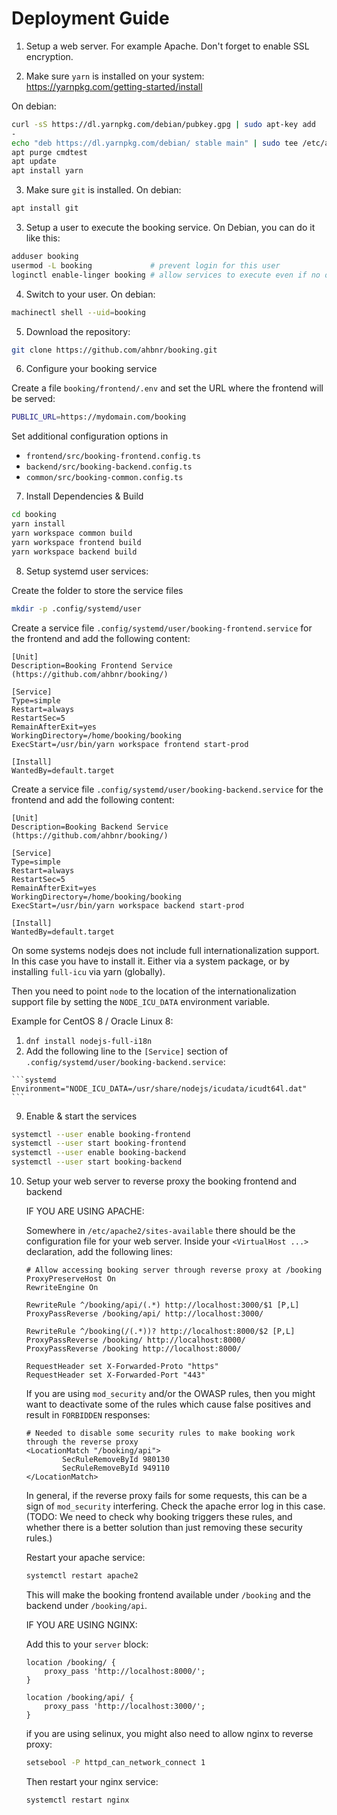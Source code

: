 # Deployment Guide

1. Setup a web server. For example Apache. Don't forget to enable SSL encryption.

2. Make sure `yarn` is installed on your system: https://yarnpkg.com/getting-started/install
  
  On debian:
  ```sh
  curl -sS https://dl.yarnpkg.com/debian/pubkey.gpg | sudo apt-key add
  -
  echo "deb https://dl.yarnpkg.com/debian/ stable main" | sudo tee /etc/apt/sources.list.d/yarn.list
  apt purge cmdtest
  apt update
  apt install yarn
  ```

3. Make sure `git` is installed.
  On debian:
  ```sh
  apt install git
  ```

3. Setup a user to execute the booking service.
  On Debian, you can do it like this:

  ```sh
  adduser booking
  usermod -L booking             # prevent login for this user
  loginctl enable-linger booking # allow services to execute even if no one is logged in
  ```

4. Switch to your user.
  On debian:
  ```sh
  machinectl shell --uid=booking
  ```

5. Download the repository:
  ```sh
  git clone https://github.com/ahbnr/booking.git
  ```

6. Configure your booking service

  Create a file `booking/frontend/.env` and set the URL where the frontend will
  be served:
  ```sh
  PUBLIC_URL=https://mydomain.com/booking
  ```

  Set additional configuration options in
  * `frontend/src/booking-frontend.config.ts`
  * `backend/src/booking-backend.config.ts`
  * `common/src/booking-common.config.ts`

7. Install Dependencies & Build
  ```sh
  cd booking
  yarn install
  yarn workspace common build
  yarn workspace frontend build
  yarn workspace backend build
  ```

8. Setup systemd user services:

  Create the folder to store the service files
  ```sh
  mkdir -p .config/systemd/user
  ```

  Create a service file
  `.config/systemd/user/booking-frontend.service` for the frontend and add the
  following content:
  ```systemd
  [Unit]
  Description=Booking Frontend Service (https://github.com/ahbnr/booking/)

  [Service]
  Type=simple
  Restart=always
  RestartSec=5
  RemainAfterExit=yes
  WorkingDirectory=/home/booking/booking
  ExecStart=/usr/bin/yarn workspace frontend start-prod

  [Install]
  WantedBy=default.target
  ```

  Create a service file
  `.config/systemd/user/booking-backend.service` for the frontend and add the
  following content:
  ```systemd
  [Unit]
  Description=Booking Backend Service (https://github.com/ahbnr/booking/)

  [Service]
  Type=simple
  Restart=always
  RestartSec=5
  RemainAfterExit=yes
  WorkingDirectory=/home/booking/booking
  ExecStart=/usr/bin/yarn workspace backend start-prod

  [Install]
  WantedBy=default.target
  ```

  On some systems nodejs does not include full internationalization support. In this case you have to install it.
  Either via a system package, or by installing `full-icu` via yarn (globally).

  Then you need to point `node` to the location of the internationalization support file by setting the `NODE_ICU_DATA`
  environment variable.

  Example for CentOS 8 / Oracle Linux 8:

  1. `dnf install nodejs-full-i18n`
  2. Add the following line to the `[Service]` section of `.config/systemd/user/booking-backend.service`:

    ```systemd
    Environment="NODE_ICU_DATA=/usr/share/nodejs/icudata/icudt64l.dat"
    ```

9. Enable & start the services

  ```sh
  systemctl --user enable booking-frontend
  systemctl --user start booking-frontend
  systemctl --user enable booking-backend
  systemctl --user start booking-backend
  ```

10. Setup your web server to reverse proxy the booking frontend and backend

    IF YOU ARE USING APACHE:
    
    Somewhere in `/etc/apache2/sites-available` there should be the configuration
    file for your web server.
    Inside your `<VirtualHost ...>` declaration, add the following lines:
    ```
    # Allow accessing booking server through reverse proxy at /booking
    ProxyPreserveHost On
    RewriteEngine On

    RewriteRule ^/booking/api/(.*) http://localhost:3000/$1 [P,L]
    ProxyPassReverse /booking/api/ http://localhost:3000/
    
    RewriteRule ^/booking(/(.*))? http://localhost:8000/$2 [P,L]
    ProxyPassReverse /booking/ http://localhost:8000/
    ProxyPassReverse /booking http://localhost:8000/
    
    RequestHeader set X-Forwarded-Proto "https"
    RequestHeader set X-Forwarded-Port "443"
    ```
    
    If you are using `mod_security` and/or the OWASP rules, then you might want to deactivate some of the rules which
    cause false positives and result in `FORBIDDEN` responses:
    ```
    # Needed to disable some security rules to make booking work through the reverse proxy
    <LocationMatch "/booking/api">
            SecRuleRemoveById 980130
            SecRuleRemoveById 949110
    </LocationMatch>
    ```
    In general, if the reverse proxy fails for some requests, this can be a sign of `mod_security` interfering.
    Check the apache error log in this case.
    (TODO: We need to check why booking triggers these rules, and whether there is a better solution than just removing these security rules.)
    
    Restart your apache service:
    ```sh
    systemctl restart apache2
    ```

    This will make the booking frontend available under `/booking` and  the backend
    under `/booking/api`.
    
    IF YOU ARE USING NGINX:
    
    Add this to your `server` block:
    ```
    location /booking/ {
        proxy_pass 'http://localhost:8000/';
    }

    location /booking/api/ {
        proxy_pass 'http://localhost:3000/';
    }
    ```
    
    if you are using selinux, you might also need to allow nginx to reverse proxy:
    ```sh
    setsebool -P httpd_can_network_connect 1
    ```
    
    Then restart your nginx service:
    ```sh
    systemctl restart nginx
    ```
